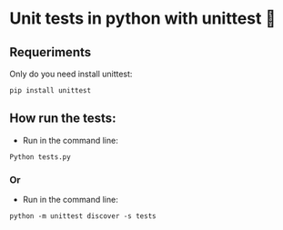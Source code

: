 # Unit tests in python with unittest :microscope:

## Requeriments

Only do you need install unittest:

```console
pip install unittest
```

## How run the tests:

- Run in the command line:

```console
Python tests.py
```

### Or

- Run in the command line:

```console
python -m unittest discover -s tests
```
